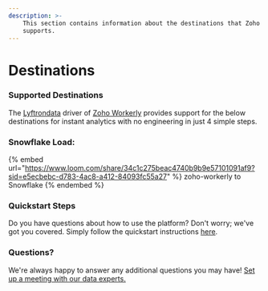 ```yaml
---
description: >-
    This section contains information about the destinations that Zoho Workerly
    supports.
---
```


# Destinations

### Supported Destinations

The [Lyftrondata](https://www.lyftrondata.com/) driver of [Zoho Workerly](https://www.lyftrondata.com/integration/human-resource-analytics/zoho-workely/) provides support for the below destinations for instant analytics with no engineering in just 4 simple steps.

### Snowflake Load:

{% embed url="https://www.loom.com/share/34c1c275beac4740b9b9e57101091af9?sid=e5ecbebc-d783-4ac8-a412-84093fc55a27" %}
zoho-workerly to Snowflake
{% endembed %}

### Quickstart Steps

Do you have questions about how to use the platform? Don't worry; we've got you covered. Simply follow the quickstart instructions [here](README.md).

### Questions? <a href="#questions" id="questions"></a>

We're always happy to answer any additional questions you may have! [Set up a meeting with our data experts.](https://www.lyftrondata.com/book-a-meeting/)
